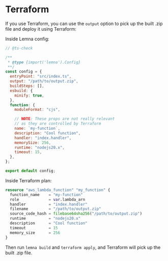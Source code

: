 # Terraform

If you use Terraform, you can use the `output` option to pick up the built .zip file and deploy it using Terraform:

Inside Lemna config:

```js
// @ts-check

/**
 * @type {import('lemna').Config}
 **/
const config = {
  entryPoint: "src/index.ts",
  output: "/path/to/output.zip",
  buildSteps: [],
  esbuild: {
    minify: true,
  },
  function: {
    moduleFormat: "cjs",

    // NOTE: These props are not really relevant
    // as they are controlled by Terraform
    name: `my-function`,
    description: "Cool function",
    handler: "index.handler",
    memorySize: 256,
    runtime: "nodejs20.x",
    timeout: 15,
  },
};

export default config;
```

Inside Terraform plan:

```terraform
resource "aws_lambda_function" "my_function" {
  function_name    = "my-function"
  role             = var.lambda_arn
  handler          = "index.handler"
  filename         = "/path/to/output.zip"
  source_code_hash = filebase64sha256("/path/to/output.zip")
  runtime          = "nodejs20.x"
  description      = "Cool function"
  timeout          = 15
  memory_size      = 256
}
```

Then run `lemna build` and `terraform apply`, and Terraform will pick up the built .zip file.
